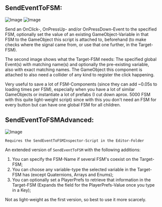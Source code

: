 ## SendEventToFSM: 
![Image](http://imgur.com/xe4EkUG.jpg)	![Image](http://imgur.com/CjOyFOl.jpg)

Send an OnClick-, OnPressUp- and/or OnPressDown-Event to the specified FSM, optionally set the value of an existing GameObject-Variable in that FSM to the GameObject this script is attached to, beforehand (to make checks where the signal came from, or use that one further, in the Target-FSM).

The second image shows what the Target-FSM needs: The specified global Event(s) with matching name(s) and optionally the pre-existing variable, also with exact matching names.
The GameObject this component is attached to also need a collider of any kind to register the click happening.

Very useful to save a lot of FSM-Components (since they can add ~0.05s to loading times per FSM), 
especially when you have a lot of similar GameObjects or instantiate a lot of prefabs (I cut down aprox. 5000 FSM with this quite light-weight script) 
since with this you don't need an FSM for every button but can have one global FSM for all children.

## SendEventToFSMAdvanced: 
![Image](http://imgur.com/r6X0nlE.jpg)

```
Requires the SendEventToFSMInspector-Script in the Editor-Folder
```

An extended version of `SendEventToFSM` with the following additions:
1. You can specify the FSM-Name if several FSM's coexist on the Target-FSM;
2. You can choose any variable-type the selected variable in the Target-FSM has (except Quaternions, Arrays and Enums);
3. You can optionally set a PlayerPrefs to retrieve that information in the Target-FSM (Expands the field for the PlayerPrefs-Value once you type in a Key);

Not as light-weight as the first version, so best to use it more scarcely.